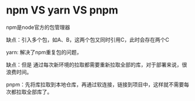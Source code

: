 # npm VS yarn VS pnpm

npm是node官方的包管理器

缺点：引入多个包，如A、B，这两个包又同时引用C，此时会存在两个C



yarn: 解决了npm重复包的问题，

缺点：但是 通过每次新环境的拉取都需要重新拉取全部的库，对于部署来说，很浪费时间。



pnpm：先将库拉取到本地仓库，再通过软连接，链接到项目中，这样就不需要每次都拉取全部库了。

